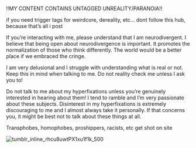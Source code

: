 !!MY CONTENT CONTAINS UNTAGGED UNREALITY/PARANOIA!!

if you need trigger tags for weirdcore, dereality, etc…  dont
follow this hub, because that’s all i post


If you’re interacting with me, please understand that I am neurodivergent.
I believe that being open about neurodivergence is important.
It promotes the normalization of those who think differently.
The world would be a better place if we embraced the cringe.

I am very delusional and I struggle with understanding what is real or not. Keep this in mind when talking to me.
Do not reality check me unless I ask you to!

Do not talk to me about my hyperfixations unless you’re genuinely interested in hearing about them!
I tend to ramble and I’m very passionate about these subjects.
Disinterest in my hyperfixations is extremely discouraging to me and I almost always take it personally.
If that concerns you, it might be best not to talk about these things at all.

Transphobes, homophobes, proshippers, racists, etc get shot on site

![tumblr_inline_rhcu8uwtPX1xu1f1k_500](https://user-images.githubusercontent.com/90217469/193159755-70a57ff6-5722-4c6b-8612-cc1dfec228f6.jpg)
